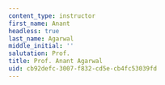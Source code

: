 ```yaml
---
content_type: instructor
first_name: Anant
headless: true
last_name: Agarwal
middle_initial: ''
salutation: Prof.
title: Prof. Anant Agarwal
uid: cb92defc-3007-f832-cd5e-cb4fc53039fd
---
```

